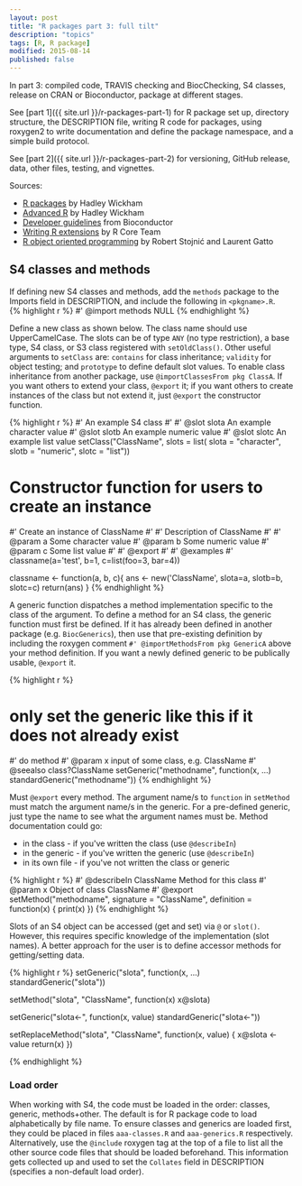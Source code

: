 ```yaml
---
layout: post
title: "R packages part 3: full tilt"
description: "topics"
tags: [R, R package]
modified: 2015-08-14
published: false
---
```


In part 3: compiled code, TRAVIS checking and BiocChecking, S4 classes, release on CRAN or Bioconductor, package at different stages. 

See [part 1]({{ site.url }}/r-packages-part-1) for R package set up, directory structure, the DESCRIPTION file, writing R code for packages, using roxygen2 to write documentation and define the package namespace, and a simple build protocol. 

See [part 2]({{ site.url }}/r-packages-part-2) for versioning, GitHub release, data, other files, testing, and vignettes.



Sources:

* [R packages](http://r-pkgs.had.co.nz/) by Hadley Wickham
* [Advanced R](http://adv-r.had.co.nz/) by Hadley Wickham
* [Developer guidelines](http://www.bioconductor.org/developers/) from Bioconductor
* [Writing R extensions](https://cran.r-project.org/doc/manuals/r-release/R-exts.html) by R Core Team
* [R object oriented programming](https://github.com/lgatto/roo) by Robert Stojnić and Laurent Gatto



## S4 classes and methods

If defining new S4 classes and methods, add the `methods` package to the Imports field in DESCRIPTION, and include the following in `<pkgname>.R`.  
{% highlight r %}
#' @import methods 
NULL
{% endhighlight %}


Define a new class as shown below. The class name should use UpperCamelCase. The slots can be of type `ANY` (no type restriction), a base type, S4 class, or S3 class registered with `setOldClass()`. Other useful arguments to `setClass` are: `contains` for class inheritance; `validity` for object testing; and `prototype` to define default slot values. To enable class inheritance from another package, use `@importClassesFrom pkg ClassA`. If you want others to extend your class, `@export` it; if you want others to create instances of the class but not extend it, just `@export` the constructor function. 

{% highlight r %}
#' An example S4 class
#'
#' @slot slota An example character value
#' @slot slotb An example numeric value
#' @slot slotc An example list value
setClass("ClassName",
	slots = list(
		slota = "character", 
		slotb = "numeric", 
		slotc = "list"))


# Constructor function for users to create an instance
#' Create an instance of ClassName
#' 
#' Description of ClassName
#' 
#' @param a Some character value
#' @param b Some numeric value
#' @param c Some list value
#' 
#' @export
#' 
#' @examples
#' classname(a='test', b=1, c=list(foo=3, bar=4))

classname <- function(a, b, c){
	ans <- new('ClassName', slota=a, slotb=b, slotc=c)
	return(ans)
}
{% endhighlight %}

A generic function dispatches a method implementation specific to the class of the argument. To define a method for an S4 class, the generic function must first be defined. If it has already been defined in another package (e.g. `BiocGenerics`), then use that pre-existing definition by including the roxygen comment `#' @importMethodsFrom pkg GenericA` above your method definition. If you want a newly defined generic to be publically usable, `@export` it. 

{% highlight r %}
# only set the generic like this if it does not already exist
#' do method
#' @param x input of some class, e.g. ClassName
#' @seealso class?ClassName
setGeneric("methodname", function(x, ...) standardGeneric("methodname"))
{% endhighlight %}

Must `@export` every method. The argument name/s to `function` in `setMethod` must match the argument name/s in the generic. For a pre-defined generic, just type the name to see what the argument names must be. Method documentation could go:

* in the class - if you've written the class (use `@describeIn`)
* in the generic - if you've written the generic (use `@describeIn`)
* in its own file - if you've not written the class or generic

{% highlight r %}
#' @describeIn ClassName Method for this class
#' @param x Object of class ClassName
#' @export 
setMethod("methodname", 
	signature = "ClassName", 
	definition = function(x) {
		print(x)
	})
{% endhighlight %}


Slots of an S4 object can be accessed (get and set) via `@` or `slot()`. However, this requires specific knowledge of the implementation (slot names). A better approach for the user is to define accessor methods for getting/setting data. 

{% highlight r %}
setGeneric("slota", function(x, ...) standardGeneric("slota"))

setMethod("slota", "ClassName", function(x) x@slota)

setGeneric("slota<-", function(x, value) standardGeneric("slota<-"))

setReplaceMethod("slota", 
	"ClassName",
	function(x, value) {
		x@slota <- value
		return(x)
	})

{% endhighlight %}


### Load order

When working with S4, the code must be loaded in the order: classes, generic, methods+other. The default is for R package code to load alphabetically by file name. To ensure classes and generics are loaded first, they could be placed in files `aaa-classes.R` and `aaa-generics.R` respectively. Alternatively, use the `@include` roxygen tag at the top of a file to list all the other source code files that should be loaded beforehand. This information gets collected up and used to set the `Collates` field in DESCRIPTION (specifies a non-default load order). 

